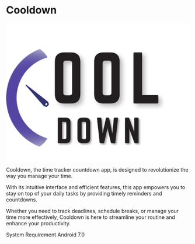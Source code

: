 # Cooldown

![Cooldown Logo.](https://github.com/kthieve/androidLearn/blob/aedddfb5fe75e90165ddb12796431dda0e785534/app/src/main/res/drawable/cool_down_logo.png?raw=true)

Cooldown, the time tracker countdown app, is designed to revolutionize the way you manage your time. 

With its intuitive interface and efficient features, this app empowers you to stay on top of your daily tasks by providing timely reminders and countdowns.

Whether you need to track deadlines, schedule breaks, or manage your time more effectively, Cooldown is here to streamline your routine and enhance your productivity.

System Requirement
Android 7.0
